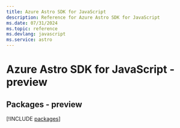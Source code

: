 ```yaml
---
title: Azure Astro SDK for JavaScript
description: Reference for Azure Astro SDK for JavaScript
ms.date: 07/31/2024
ms.topic: reference
ms.devlang: javascript
ms.service: astro
---
```

# Azure Astro SDK for JavaScript - preview
## Packages - preview
[!INCLUDE [packages](astro-index.md)]